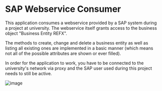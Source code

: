 # SAP Webservice Consumer

This application consumes a webservice provided by a SAP system during a project at university.
The webservice itself grants access to the business object "Business Entity REFX".

The methods to create, change and delete a business entity as well as listing all existing ones are implemented in a basic manner (which means not all of the possible attributes are shown or ever filled).

In order for the application to work, you have to be connected to the university's network via proxy and the SAP user used during this project needs to still be active.

![image](https://user-images.githubusercontent.com/19776837/54315369-2954f280-45de-11e9-9a72-42330dd440da.png)
